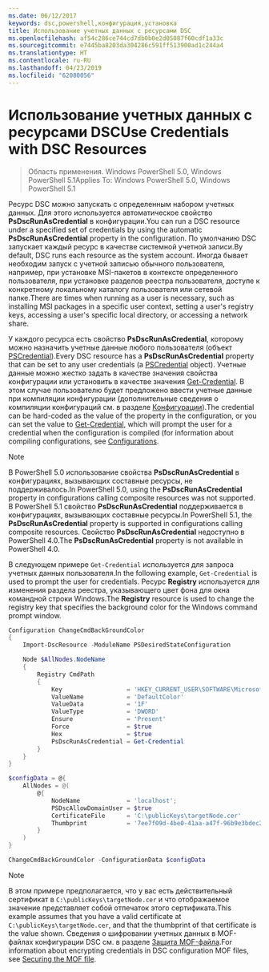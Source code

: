 ```yaml
---
ms.date: 06/12/2017
keywords: dsc,powershell,конфигурация,установка
title: Использование учетных данных с ресурсами DSC
ms.openlocfilehash: af54c286ce744cd7db0b0e2d05087f60cdf1a33c
ms.sourcegitcommit: e7445ba8203da304286c591ff513900ad1c244a4
ms.translationtype: HT
ms.contentlocale: ru-RU
ms.lasthandoff: 04/23/2019
ms.locfileid: "62080056"
---
```

# <a name="use-credentials-with-dsc-resources"></a><span data-ttu-id="750ca-103">Использование учетных данных с ресурсами DSC</span><span class="sxs-lookup"><span data-stu-id="750ca-103">Use Credentials with DSC Resources</span></span>

> <span data-ttu-id="750ca-104">Область применения. Windows PowerShell 5.0, Windows PowerShell 5.1</span><span class="sxs-lookup"><span data-stu-id="750ca-104">Applies To: Windows PowerShell 5.0, Windows PowerShell 5.1</span></span>

<span data-ttu-id="750ca-105">Ресурс DSC можно запускать с определенным набором учетных данных. Для этого используется автоматическое свойство **PsDscRunAsCredential** в конфигурации.</span><span class="sxs-lookup"><span data-stu-id="750ca-105">You can run a DSC resource under a specified set of credentials by using the automatic **PsDscRunAsCredential** property in the configuration.</span></span>
<span data-ttu-id="750ca-106">По умолчанию DSC запускает каждый ресурс в качестве системной учетной записи.</span><span class="sxs-lookup"><span data-stu-id="750ca-106">By default, DSC runs each resource as the system account.</span></span>
<span data-ttu-id="750ca-107">Иногда бывает необходим запуск с учетной записью обычного пользователя, например, при установке MSI-пакетов в контексте определенного пользователя, при установке разделов реестра пользователя, доступе к конкретному локальному каталогу пользователя или сетевой папке.</span><span class="sxs-lookup"><span data-stu-id="750ca-107">There are times when running as a user is necessary, such as installing MSI packages in a specific user context, setting a user's registry keys, accessing a user's specific local directory, or accessing a network share.</span></span>

<span data-ttu-id="750ca-108">У каждого ресурса есть свойство **PsDscRunAsCredential**, которому можно назначить учетные данные любого пользователя (объект [PSCredential](/dotnet/api/system.management.automation.pscredential)).</span><span class="sxs-lookup"><span data-stu-id="750ca-108">Every DSC resource has a **PsDscRunAsCredential** property that can be set to any user credentials (a [PSCredential](/dotnet/api/system.management.automation.pscredential) object).</span></span>
<span data-ttu-id="750ca-109">Учетные данные можно жестко задать в качестве значения свойства конфигурации или установить в качестве значения [Get-Credential](/powershell/module/Microsoft.PowerShell.Security/Get-Credential). В этом случае пользователю будет предложено ввести учетные данные при компиляции конфигурации (дополнительные сведения о компиляции конфигураций см. в разделе [Конфигурации](configurations.md)).</span><span class="sxs-lookup"><span data-stu-id="750ca-109">The credential can be hard-coded as the value of the property in the configuration, or you can set the value to [Get-Credential](/powershell/module/Microsoft.PowerShell.Security/Get-Credential), which will prompt the user for a credential when the configuration is compiled (for information about compiling configurations, see [Configurations](configurations.md).</span></span>

> [!NOTE]
> <span data-ttu-id="750ca-110">В PowerShell 5.0 использование свойства **PsDscRunAsCredential** в конфигурациях, вызывающих составные ресурсы, не поддерживалось.</span><span class="sxs-lookup"><span data-stu-id="750ca-110">In PowerShell 5.0, using the **PsDscRunAsCredential** property in configurations calling composite resources was not supported.</span></span>
> <span data-ttu-id="750ca-111">В PowerShell 5.1 свойство **PsDscRunAsCredential** поддерживается в конфигурациях, вызывающих составные ресурсы.</span><span class="sxs-lookup"><span data-stu-id="750ca-111">In PowerShell 5.1, the **PsDscRunAsCredential** property is supported in configurations calling composite resources.</span></span>
> <span data-ttu-id="750ca-112">Свойство **PsDscRunAsCredential** недоступно в PowerShell 4.0.</span><span class="sxs-lookup"><span data-stu-id="750ca-112">The **PsDscRunAsCredential** property is not available in PowerShell 4.0.</span></span>

<span data-ttu-id="750ca-113">В следующем примере `Get-Credential` используется для запроса учетных данных пользователя.</span><span class="sxs-lookup"><span data-stu-id="750ca-113">In the following example, `Get-Credential` is used to prompt the user for credentials.</span></span>
<span data-ttu-id="750ca-114">Ресурс **Registry** используется для изменения раздела реестра, указывающего цвет фона для окна командной строки Windows.</span><span class="sxs-lookup"><span data-stu-id="750ca-114">The **Registry** resource is used to change the registry key that specifies the background color for the Windows command prompt window.</span></span>

```powershell
Configuration ChangeCmdBackGroundColor
{
    Import-DscResource -ModuleName PSDesiredStateConfiguration

    Node $AllNodes.NodeName
    {
        Registry CmdPath
        {
            Key                  = 'HKEY_CURRENT_USER\SOFTWARE\Microsoft\Command Processor'
            ValueName            = 'DefaultColor'
            ValueData            = '1F'
            ValueType            = 'DWORD'
            Ensure               = 'Present'
            Force                = $true
            Hex                  = $true
            PsDscRunAsCredential = Get-Credential
        }
    }
}

$configData = @{
    AllNodes = @(
        @{
            NodeName             = 'localhost';
            PSDscAllowDomainUser = $true
            CertificateFile      = 'C:\publicKeys\targetNode.cer'
            Thumbprint           = '7ee7f09d-4be0-41aa-a47f-96b9e3bdec25'
        }
    )
}

ChangeCmdBackGroundColor -ConfigurationData $configData
```

> [!NOTE]
> <span data-ttu-id="750ca-115">В этом примере предполагается, что у вас есть действительный сертификат в `C:\publicKeys\targetNode.cer` и что отображаемое значение представляет собой отпечаток этого сертификата.</span><span class="sxs-lookup"><span data-stu-id="750ca-115">This example assumes that you have a valid certificate at `C:\publicKeys\targetNode.cer`, and that the thumbprint of that certificate is the value shown.</span></span>
> <span data-ttu-id="750ca-116">Сведения о шифровании учетных данных в MOF-файлах конфигурации DSC см. в разделе [Защита MOF-файла](../pull-server/secureMOF.md).</span><span class="sxs-lookup"><span data-stu-id="750ca-116">For information about encrypting credentials in DSC configuration MOF files, see [Securing the MOF file](../pull-server/secureMOF.md).</span></span>
